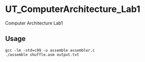 # UT_ComputerArchitecture_Lab1
Computer Architecture Lab1

## Usage
```
gcc -lm -std=c99 -o assemble assembler.c
./assemble shuffle.asm output.txt
```

